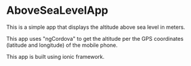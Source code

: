 # AboveSeaLevelApp

This is a simple app that displays the altitude above sea level in meters.

This app uses "ngCordova" to get the altitude per the GPS coordinates (latitude and longitude) of the mobile phone. 

This app is built using ionic framework.
